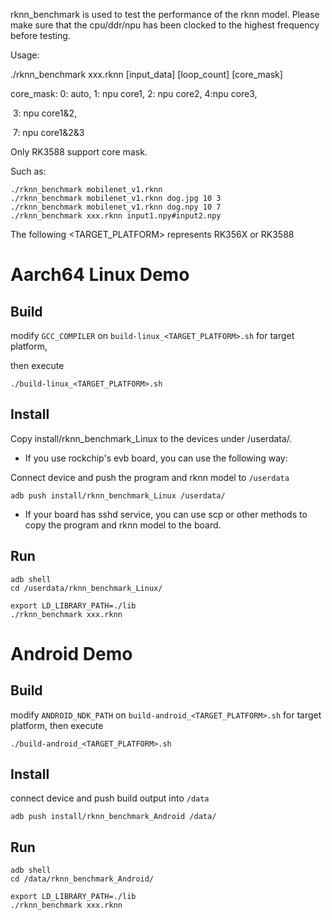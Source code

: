 rknn_benchmark is used to test the performance of the rknn model. Please make sure that the cpu/ddr/npu has been clocked to the highest frequency before testing. 

Usage:

./rknn_benchmark xxx.rknn [input_data]  [loop_count] [core_mask]

core_mask: 0: auto, 1: npu core1, 2: npu core2, 4:npu core3, 

​                     3: npu core1&2, 

​                     7: npu core1&2&3

Only RK3588 support core mask.

Such as:

```
./rknn_benchmark mobilenet_v1.rknn
./rknn_benchmark mobilenet_v1.rknn dog.jpg 10 3
./rknn_benchmark mobilenet_v1.rknn dog.npy 10 7
./rknn_benchmark xxx.rknn input1.npy#input2.npy
```


The following <TARGET_PLATFORM> represents RK356X or RK3588

# Aarch64 Linux Demo
## Build

modify `GCC_COMPILER` on `build-linux_<TARGET_PLATFORM>.sh` for target platform,

then execute

```
./build-linux_<TARGET_PLATFORM>.sh
```

## Install

Copy install/rknn_benchmark_Linux to the devices under /userdata/.

- If you use rockchip's evb board, you can use the following way:

Connect device and push the program and rknn model to `/userdata`

```
adb push install/rknn_benchmark_Linux /userdata/
```

- If your board has sshd service, you can use scp or other methods to copy the program and rknn model to the board.

## Run

```
adb shell
cd /userdata/rknn_benchmark_Linux/
```

```
export LD_LIBRARY_PATH=./lib
./rknn_benchmark xxx.rknn
```

# Android Demo
## Build

modify `ANDROID_NDK_PATH` on `build-android_<TARGET_PLATFORM>.sh` for target platform, then execute

```
./build-android_<TARGET_PLATFORM>.sh
```

## Install

connect device and push build output into `/data`

```
adb push install/rknn_benchmark_Android /data/
```

## Run

```
adb shell
cd /data/rknn_benchmark_Android/
```

```
export LD_LIBRARY_PATH=./lib
./rknn_benchmark xxx.rknn
```
